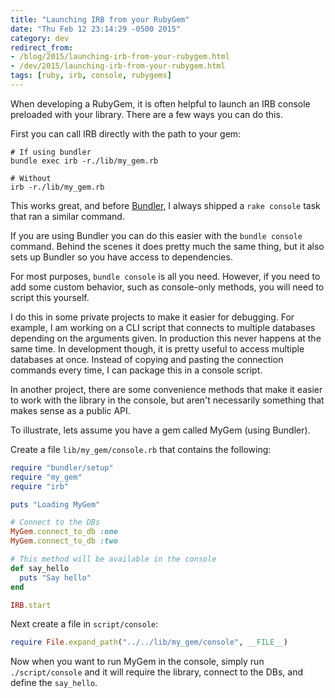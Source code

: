 ```yaml
---
title: "Launching IRB from your RubyGem"
date: "Thu Feb 12 23:14:29 -0500 2015"
category: dev
redirect_from:
- /blog/2015/launching-irb-from-your-rubygem.html
- /dev/2015/launching-irb-from-your-rubygem.html
tags: [ruby, irb, console, rubygems]
---
```


When developing a RubyGem, it is often helpful to launch an IRB console
preloaded with your library. There are a few ways you can do this.

First you can call IRB directly with the path to your gem:

```
# If using bundler
bundle exec irb -r./lib/my_gem.rb

# Without
irb -r./lib/my_gem.rb
```

This works great, and before [Bundler][], I always shipped a `rake console`
task that ran a similar command.


If you are using Bundler you can do this easier with the `bundle console`
command. Behind the scenes it does pretty much the same thing, but it also
sets up Bundler so you have access to dependencies.

For most purposes, `bundle console` is all you need. However, if you need to
add some custom behavior, such as console-only methods, you will need to
script this yourself.

I do this in some private projects to make it easier for debugging. For
example, I am working on a CLI script that connects to multiple databases
depending on the arguments given. In production this never happens at the same
time. In development though, it is pretty useful to access multiple databases
at once. Instead of copying and pasting the connection commands every time, I
can package this in a console script.

In another project, there are some convenience methods that make it easier to
work with the library in the console, but aren't necessarily something that
makes sense as a public API.

To illustrate, lets assume you have a gem called MyGem (using Bundler).

Create a file `lib/my_gem/console.rb` that contains the following:

```ruby
require "bundler/setup"
require "my_gem"
require "irb"

puts "Loading MyGem"

# Connect to the DBs
MyGem.connect_to_db :one
MyGem.connect_to_db :two

# This method will be available in the console
def say_hello
  puts "Say hello"
end

IRB.start
```

Next create a file in `script/console`:

```ruby
require File.expand_path("../../lib/my_gem/console", __FILE__)
```

Now when you want to run MyGem in the console, simply run `./script/console`
and it will require the library, connect to the DBs, and define the
`say_hello`.

[Bundler]: http://bundler.io/

